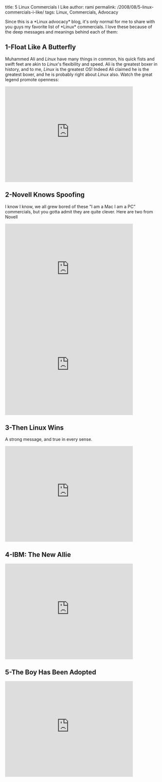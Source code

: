 title: 5 Linux Commercials I Like
author: rami
permalink: /2008/08/5-linux-commercials-i-like/
tags: Linux, Commercials, Advocacy

Since this is a \*Linux advocacy\* blog, it's only normal for me to share with you guys my favorite list of \*Linux\* commercials. I love these because of the deep messages and meanings behind each of them:

## 1-Float Like A Butterfly
Muhammed Ali and *Linux* have many things in common, his quick fists and swift feet are akin to *Linux*'s flexibility and speed. Ali is the greatest boxer in history, and to me, *Linux* is the greatest OS! Indeed Ali claimed he is the greatest boxer, and he is probably right about *Linux* also. Watch the great legend promote openness:

<iframe width="420" height="315" src="https://www.youtube-nocookie.com/embed/BesI6NEPWlM?rel=0&amp;controls=0&amp;showinfo=0" frameborder="0" allowfullscreen></iframe>

## 2-Novell Knows Spoofing
I know I know, we all grew bored of these "I am a Mac I am a PC" commercials, but you gotta admit they are quite clever. Here are two from Novell

<iframe width="420" height="315" src="https://www.youtube-nocookie.com/embed/rtp5gNhBZgo?rel=0&amp;controls=0&amp;showinfo=0" frameborder="0" allowfullscreen></iframe>

<iframe width="420" height="315" src="https://www.youtube-nocookie.com/embed/7eTguZ5OzJ4?rel=0&amp;controls=0&amp;showinfo=0" frameborder="0" allowfullscreen></iframe>

## 3-Then Linux Wins
A strong message, and true in every sense.

<iframe width="420" height="315" src="https://www.youtube-nocookie.com/embed/HSeImqbV30s?rel=0&amp;controls=0&amp;showinfo=0" frameborder="0" allowfullscreen></iframe>

## 4-IBM: The New Allie

<iframe width="420" height="315" src="https://www.youtube-nocookie.com/embed/KwEWxpOWOok?rel=0&amp;controls=0&amp;showinfo=0" frameborder="0" allowfullscreen></iframe>

## 5-The Boy Has Been Adopted
<iframe width="420" height="315" src="https://www.youtube-nocookie.com/embed/RJ3eq_lKHFk?rel=0&amp;controls=0&amp;showinfo=0" frameborder="0" allowfullscreen></iframe>

